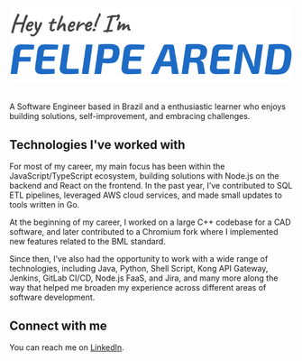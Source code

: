 <div align="left">
  <img src="images/header.svg" alt="Hey there! I'm Felipe Arend" />
</div>

<br />

A Software Engineer based in Brazil and a enthusiastic learner who enjoys building solutions, self-improvement, and embracing challenges.

## Technologies I've worked with

For most of my career, my main focus has been within the JavaScript/TypeScript ecosystem, building solutions with Node.js on the backend and React on the frontend. In the past year, I’ve contributed to SQL ETL pipelines, leveraged AWS cloud services, and made small updates to tools written in Go.

At the beginning of my career, I worked on a large C++ codebase for a CAD software, and later contributed to a Chromium fork where I implemented new features related to the BML standard.

Since then, I’ve also had the opportunity to work with a wide range of technologies, including Java, Python, Shell Script, Kong API Gateway, Jenkins, GitLab CI/CD, Node.js FaaS, and Jira, and many more along the way that helped me broaden my experience across different areas of software development.

## Connect with me

You can reach me on [LinkedIn](https://linkedin.com/in/fgarend).

<!--
**fgarend/fgarend** is a ✨ _special_ ✨ repository because its `README.md` (this file) appears on your GitHub profile.

Here are some ideas to get you started:

- 🔭 I’m currently working on ...
- 🌱 I’m currently learning ...
- 👯 I’m looking to collaborate on ...
- 🤔 I’m looking for help with ...
- 💬 Ask me about ...
- 📫 How to reach me: ...
- 😄 Pronouns: ...
- ⚡ Fun fact: ...
-->
